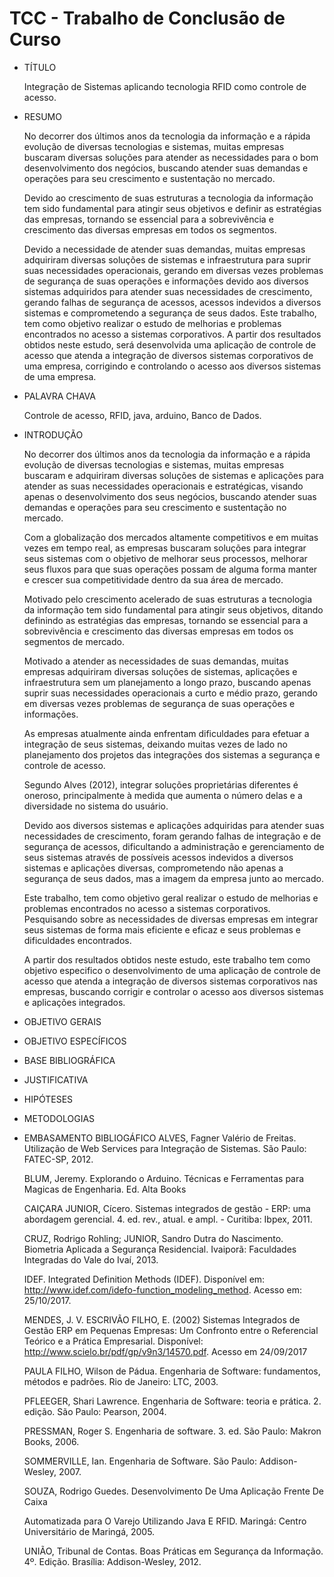 # TCC - Trabalho de Conclusão de Curso


- TÍTULO

  Integração de Sistemas aplicando tecnologia RFID como controle de acesso.

- RESUMO
  
  <p>No decorrer dos últimos anos da tecnologia da informação e a rápida evolução de diversas tecnologias e sistemas, muitas empresas buscaram diversas soluções para atender as necessidades para o bom desenvolvimento dos negócios, buscando atender suas demandas e operações para seu crescimento e sustentação no mercado.</p>
  
  <p>Devido ao crescimento de suas estruturas a tecnologia da informação tem sido fundamental para atingir seus objetivos e definir as estratégias das empresas, tornando se essencial para a sobrevivência e crescimento das diversas empresas em todos os segmentos.</p>
  <p>Devido a necessidade de atender suas demandas, muitas empresas adquiriram diversas soluções de sistemas e infraestrutura para suprir suas necessidades operacionais, gerando em diversas vezes problemas de segurança de suas operações e informações devido aos diversos sistemas adquiridos para atender suas necessidades de crescimento, gerando falhas de segurança de acessos, acessos indevidos a diversos sistemas e comprometendo a segurança de seus dados. Este trabalho, tem como objetivo realizar o estudo de melhorias e problemas encontrados no acesso a sistemas corporativos. A partir dos resultados obtidos neste estudo, será desenvolvida uma aplicação de controle de acesso que atenda a integração de diversos sistemas corporativos de uma empresa, corrigindo e controlando o acesso aos diversos sistemas de uma empresa.</p>
  

- PALAVRA CHAVA
  <p>Controle de acesso, RFID, java, arduino, Banco de Dados.<p/>

- INTRODUÇÃO
  
  <p>No decorrer dos últimos anos da tecnologia da informação e a rápida evolução de diversas tecnologias e sistemas, muitas empresas buscaram e adquiriram diversas soluções de sistemas e aplicações para atender as suas necessidades operacionais e estratégicas, visando apenas o desenvolvimento dos seus negócios, buscando atender suas demandas e operações para seu crescimento e sustentação no mercado.</p>

  <p>Com a globalização dos mercados altamente competitivos e em muitas vezes em tempo real, as empresas buscaram soluções para integrar seus sistemas com o objetivo de melhorar seus processos, melhorar seus fluxos para que suas operações possam de alguma forma manter e crescer sua competitividade dentro da sua área de mercado.</p>

  <p>Motivado pelo crescimento acelerado de suas estruturas a tecnologia da informação tem sido fundamental para atingir seus objetivos, ditando definindo as estratégias das empresas, tornando se essencial para a sobrevivência e crescimento das diversas empresas em todos os segmentos de mercado.</p>

  <p>Motivado a atender as necessidades de suas demandas, muitas empresas adquiriram diversas soluções de sistemas, aplicações e infraestrutura sem um planejamento a longo prazo, buscando apenas suprir suas necessidades operacionais a curto e médio prazo, gerando em diversas vezes problemas de segurança de suas operações e informações.</p>

  <p>As empresas atualmente ainda enfrentam dificuldades para efetuar a integração de seus sistemas, deixando muitas vezes de lado no planejamento dos projetos das integrações dos sistemas a segurança e controle de acesso.</p>

  <p>Segundo Alves (2012), integrar soluções proprietárias diferentes é oneroso, principalmente à medida que aumenta o número delas e a diversidade no sistema do usuário.</p>

  <p>Devido aos diversos sistemas e aplicações adquiridas para atender suas necessidades de crescimento, foram gerando falhas de integração e de segurança de acessos, dificultando a administração e gerenciamento de seus sistemas através de possíveis acessos indevidos a diversos sistemas e aplicações diversas, comprometendo não apenas a segurança de seus dados, mas a imagem da empresa junto ao mercado.</p>

  <p>Este trabalho, tem como objetivo geral realizar o estudo de melhorias e problemas encontrados no acesso a sistemas corporativos. Pesquisando sobre as necessidades de diversas empresas em integrar seus sistemas de forma mais eficiente e eficaz e seus problemas e dificuldades encontrados.</p>

  <p>A partir dos resultados obtidos neste estudo, este trabalho tem como objetivo especifico o desenvolvimento de uma aplicação de controle de acesso que atenda a integração de diversos sistemas corporativos nas empresas, buscando corrigir e controlar o acesso aos diversos sistemas e aplicações integrados.</p>

- OBJETIVO GERAIS

- OBJETIVO ESPECÍFICOS

- BASE BIBLIOGRÁFICA

- JUSTIFICATIVA

- HIPÓTESES

- METODOLOGIAS

- EMBASAMENTO BIBLIOGÁFICO
  ALVES, Fagner Valério de Freitas. Utilização de Web Services para Integração de Sistemas. São Paulo: FATEC-SP, 2012.

  BLUM, Jeremy. Explorando o Arduino. Técnicas e Ferramentas para Magicas de Engenharia. Ed. Alta Books

  CAIÇARA JUNIOR, Cícero. Sistemas integrados de gestão - ERP: uma abordagem gerencial. 4. ed. rev., atual. e ampl. - Curitiba: Ibpex, 2011.

  CRUZ, Rodrigo Rohling; JUNIOR, Sandro Dutra do Nascimento. Biometria Aplicada a Segurança Residencial. Ivaiporã: Faculdades Integradas do Vale do Ivaí, 2013.

  IDEF. Integrated Definition Methods (IDEF). Disponível em: http://www.idef.com/idefo-function_modeling_method. Acesso em: 25/10/2017.

  MENDES, J. V. ESCRIVÃO FILHO, E. (2002) Sistemas Integrados de Gestão ERP em Pequenas Empresas: Um Confronto entre o Referencial Teórico e a Prática Empresarial. Disponível: http://www.scielo.br/pdf/gp/v9n3/14570.pdf. Acesso em 24/09/2017

  PAULA FILHO, Wilson de Pádua. Engenharia de Software: fundamentos, métodos e padrões. Rio de Janeiro: LTC, 2003.

  PFLEEGER, Shari Lawrence. Engenharia de Software: teoria e prática. 2. edição. São Paulo: Pearson, 2004.

  PRESSMAN, Roger S. Engenharia de software. 3. ed. São Paulo: Makron Books, 2006.

  SOMMERVILLE, Ian. Engenharia de Software. São Paulo: Addison-Wesley, 2007.

  SOUZA, Rodrigo Guedes. Desenvolvimento De Uma Aplicação Frente De Caixa

  Automatizada para O Varejo Utilizando Java E RFID. Maringá: Centro Universitário de Maringá, 2005.

  UNIÃO, Tribunal de Contas. Boas Práticas em Segurança da Informação. 4º. Edição. Brasília: Addison-Wesley, 2012.
